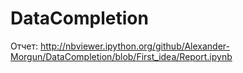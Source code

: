 # DataCompletion

Отчет: http://nbviewer.ipython.org/github/Alexander-Morgun/DataCompletion/blob/First_idea/Report.ipynb
